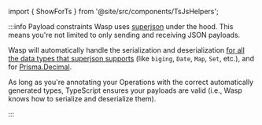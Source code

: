 import { ShowForTs } from '@site/src/components/TsJsHelpers';

:::info Payload constraints
Wasp uses [superjson](https://github.com/flightcontrolhq/superjson) under the hood.
This means you're not limited to only sending and receiving JSON payloads.

Wasp will automatically handle the serialization and deserialization
[for all the data types that superjson supports](https://github.com/flightcontrolhq/superjson#decimaljs--prismadecimal:~:text=Superjson%20supports%20many%20extra%20types)
(like `biging`, `Date`, `Map`, `Set`, etc.), and for
[Prisma.Decimal](https://www.prisma.io/docs/orm/prisma-client/special-fields-and-types#working-with-decimal).

<ShowForTs>
  As long as you're annotating your Operations with the correct automatically generated types, TypeScript ensures your payloads are valid (i.e., Wasp knows how to serialize and deserialize them).
</ShowForTs>

:::
